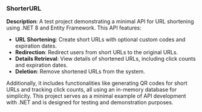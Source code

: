 ### ShorterURL

**Description**: A test project demonstrating a minimal API for URL shortening using .NET 8 and Entity Framework. This API features:

- **URL Shortening**: Create short URLs with optional custom codes and expiration dates.
- **Redirection**: Redirect users from short URLs to the original URLs.
- **Details Retrieval**: View details of shortened URLs, including click counts and expiration dates.
- **Deletion**: Remove shortened URLs from the system.

Additionally, it includes functionalities like generating QR codes for short URLs and tracking click counts, all using an in-memory database for simplicity. This project serves as a minimal example of API development with .NET and is designed for testing and demonstration purposes.
